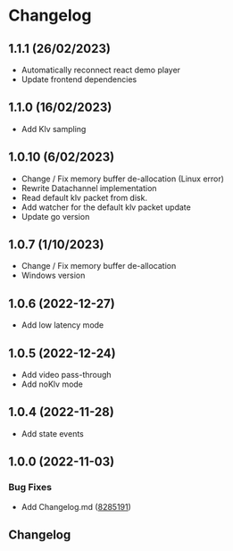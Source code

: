 # Changelog

## 1.1.1 (26/02/2023)

- Automatically reconnect react demo player
- Update frontend dependencies

## 1.1.0 (16/02/2023)

- Add Klv sampling

## 1.0.10 (6/02/2023)

- Change / Fix memory buffer de-allocation (Linux error)
- Rewrite Datachannel implementation 
- Read default klv packet from disk. 
- Add watcher for the default klv packet update
- Update go version 

## 1.0.7 (1/10/2023)

- Change / Fix memory buffer de-allocation
- Windows version 

## 1.0.6 (2022-12-27)

- Add low latency mode

## 1.0.5 (2022-12-24)

- Add video pass-through
- Add noKlv mode

## 1.0.4 (2022-11-28)

- Add state events

## 1.0.0 (2022-11-03)


### Bug Fixes

* Add Changelog.md ([8285191](https://github.com/impleotv/goLiveStreamer/commit/82851919610d2ffff268ef8658a0326acb6332b8))

## Changelog
